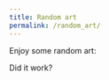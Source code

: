 ```yaml
---
title: Random art
permalink: /random_art/
---
```


Enjoy some random art:

<script src="/assets/js/random_art.js"></script>

Did it work?
